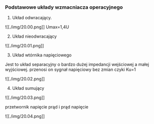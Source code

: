 ### Podstawowe układy wzmacniacza operacyjnego
1. Układ odwracający. 

![[./img/20.00.png]]
Umax=1,4U 

2. Układ nieodwracający

![[./img/20.01.png]]

3. Układ wtórnika napięciowego

Jest to układ separacyjny o bardzo dużej impedancji wejściowej a małej wyjściowej. przenosi on sygnał napięciowy bez zmian czyki Ku=1

![[./img/20.02.png]]

4. Układ sumujący

![[./img/20.03.png]]

przetwornik napięcie prąd i prąd napięcie

![[./img/20.04.png]]
